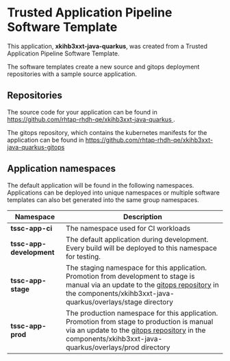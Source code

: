 # Trusted Application Pipeline Software Template

This application, **xkihb3xxt-java-quarkus**, was created from a Trusted Application Pipeline Software Template.

The software templates create a new source and gitops deployment repositories with a sample source application. 

## Repositories

The source code for your application can be found in [https://github.com/rhtap-rhdh-qe/xkihb3xxt-java-quarkus ](https://github.com/rhtap-rhdh-qe/xkihb3xxt-java-quarkus ).
 
The gitops repository, which contains the kubernetes manifests for the application can be found in 
[https://github.com/rhtap-rhdh-qe/xkihb3xxt-java-quarkus-gitops ](https://github.com/rhtap-rhdh-qe/xkihb3xxt-java-quarkus-gitops ) 

## Application namespaces 

The default application will be found in the following namespaces. Applications can be deployed into unique namespaces or multiple software templates can also bet generated into the same group namespaces.  

|  Namespace   |  Description   |  
| -------- | -------- |
| **tssc-app-ci** | The namespace used for CI workloads |
| **tssc-app-development** | The default application during development. Every build will be deployed to this namespace for testing. |
| **tssc-app-stage** | The staging namespace for this application. Promotion from development to stage is manual via an update to the [gitops repository](https://github.com/rhtap-rhdh-qe/xkihb3xxt-java-quarkus-gitops ) in the components/xkihb3xxt-java-quarkus/overlays/stage directory |
| **tssc-app-prod** | The production namespace for this application. Promotion from stage to production is manual via an update to the [gitops repository](https://github.com/rhtap-rhdh-qe/xkihb3xxt-java-quarkus-gitops ) in the components/xkihb3xxt-java-quarkus/overlays/prod directory |